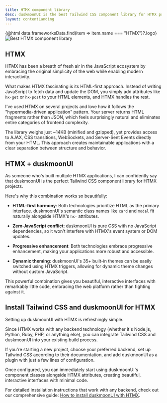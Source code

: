 ```yaml
---
title: HTMX component library
desc: duskmoonUI is the best Tailwind CSS component library for HTMX projects
layout: contentLanding
---
```


<script>
  import Translate from "$components/Translate.svelte"
  import Testimonials from "$components/Testimonials.svelte"
  export let data
</script>

<div class="mx-auto not-prose max-w-4xl py-12 p-6 from-base-300 rounded-box outline-base-content/5 mt-12 mb-6 items-center justify-center gap-8 bg-linear-to-b bg-center outline-2 outline-offset-6">
<div class="max-w-96 items-center w-full grid grid-cols-2 gap-6 lg:gap-12 [&>svg]:w-full [&>svg]:h-auto mx-auto">
{@html data.frameworksData.find(item => item.name === "HTMX")?.logo}
<img class="w-full h-auto" src="https://img.daisyui.com/images/duskmoonui/mark-static.svg" alt="Best HTMX component library" />
</div>
</div>

## HTMX

HTMX has been a breath of fresh air in the JavaScript ecosystem by embracing the original simplicity of the web while enabling modern interactivity.

What makes HTMX fascinating is its HTML-first approach. Instead of writing JavaScript to fetch data and update the DOM, you simply add attributes like `hx-get` or `hx-post` to your HTML elements, and HTMX handles the rest.

I've used HTMX on several projects and love how it follows the "hypermedia-driven application" pattern. Your server returns HTML fragments rather than JSON, which feels surprisingly natural and eliminates entire categories of frontend complexity.

The library weighs just ~14KB (minified and gzipped), yet provides access to AJAX, CSS transitions, WebSockets, and Server-Sent Events directly from your HTML. This approach creates maintainable applications with a clear separation between structure and behavior.

## HTMX + duskmoonUI

As someone who's built multiple HTMX applications, I can confidently say that duskmoonUI is the perfect Tailwind CSS component library for HTMX projects.

Here's why this combination works so beautifully:

- **HTML-first harmony**: Both technologies prioritize HTML as the primary interface. duskmoonUI's semantic class names like `card` and `modal` fit naturally alongside HTMX's `hx-` attributes.

- **Zero JavaScript conflict**: duskmoonUI is pure CSS with no JavaScript dependencies, so it won't interfere with HTMX's event system or DOM updates.

- **Progressive enhancement**: Both technologies embrace progressive enhancement, making your applications more robust and accessible.

- **Dynamic theming**: duskmoonUI's 35+ built-in themes can be easily switched using HTMX triggers, allowing for dynamic theme changes without custom JavaScript.

This powerful combination gives you beautiful, interactive interfaces with remarkably little code, embracing the web platform rather than fighting against it.

<div dir="ltr" class="left-[50%] rtl:left-[-50%] relative translate-x-[-50%] rtl:translate-x-[50%] my-12 w-[calc(100vw-2rem)]">
  <Testimonials items={data.testimonials} limit="6" />
</div>

## Install Tailwind CSS and duskmoonUI for HTMX

Setting up duskmoonUI with HTMX is refreshingly simple.

Since HTMX works with any backend technology (whether it's Node.js, Python, Ruby, PHP, or anything else), you can integrate Tailwind CSS and duskmoonUI into your existing build process.

If you're starting a new project, choose your preferred backend, set up Tailwind CSS according to their documentation, and add duskmoonUI as a plugin with just a few lines of configuration.

Once configured, you can immediately start using duskmoonUI's component classes alongside HTMX attributes, creating beautiful, interactive interfaces with minimal code.

For detailed installation instructions that work with any backend, check out our comprehensive guide: [How to install duskmoonUI with HTMX](/docs/install/htmx/).
